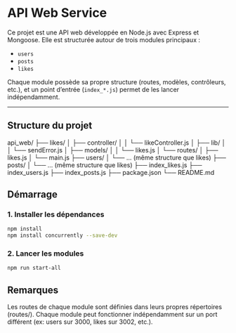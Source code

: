 # API Web Service

Ce projet est une API web développée en Node.js avec Express et Mongoose. Elle est structurée autour de trois modules principaux :

- `users`
- `posts`
- `likes`

Chaque module possède sa propre structure (routes, modèles, contrôleurs, etc.), et un point d’entrée (`index_*.js`) permet de les lancer indépendamment.

---

## Structure du projet

api_web/
├── likes/
│ ├── controller/
│ │ └── likeController.js
│ ├── lib/
│ │ └── sendError.js
│ ├── models/
│ │ └── likes.js
│ └── routes/
│ ├── likes.js
│ └── main.js
├── users/
│ └── ... (même structure que likes)
├── posts/
│ └── ... (même structure que likes)
├── index_likes.js
├── index_users.js
├── index_posts.js
├── package.json
└── README.md

## Démarrage

### 1. Installer les dépendances

```bash
npm install
npm install concurrently --save-dev
```

### 2. Lancer les modules

```bash
npm run start-all
```

## Remarques
Les routes de chaque module sont définies dans leurs propres répertoires (routes/).
Chaque module peut fonctionner indépendamment sur un port différent (ex: users sur 3000, likes sur 3002, etc.).
